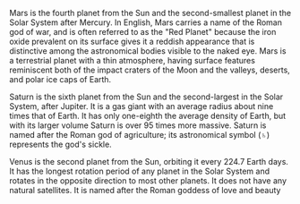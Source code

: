 Mars is the fourth planet from the Sun and the second-smallest planet in the Solar System after Mercury. In English, Mars carries a name of the Roman god of war, and is often referred to as the "Red Planet" because the iron oxide prevalent on its surface gives it a reddish appearance that is distinctive among the astronomical bodies visible to the naked eye. Mars is a terrestrial planet with a thin atmosphere, having surface features reminiscent both of the impact craters of the Moon and the valleys, deserts, and polar ice caps of Earth.

Saturn is the sixth planet from the Sun and the second-largest in the Solar System, after Jupiter. It is a gas giant with an average radius about nine times that of Earth. It has only one-eighth the average density of Earth, but with its larger volume Saturn is over 95 times more massive. Saturn is named after the Roman god of agriculture; its astronomical symbol (♄) represents the god's sickle.

Venus is the second planet from the Sun, orbiting it every 224.7 Earth days. It has the longest rotation period of any planet in the Solar System and rotates in the opposite direction to most other planets. It does not have any natural satellites. It is named after the Roman goddess of love and beauty

